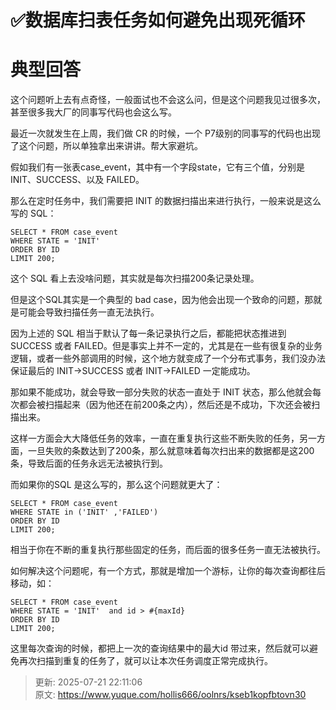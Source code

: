 # ✅数据库扫表任务如何避免出现死循环

# 典型回答


这个问题听上去有点奇怪，一般面试也不会这么问，但是这个问题我见过很多次，甚至很多我大厂的同事写代码也会这么写。



最近一次就发生在上周，我们做 CR 的时候，一个 P7级别的同事写的代码也出现了这个问题，所以单独拿出来讲讲。帮大家避坑。



假如我们有一张表case_event，其中有一个字段state，它有三个值，分别是INIT、SUCCESS、以及 FAILED。



那么在定时任务中，我们需要把 INIT 的数据扫描出来进行执行，一般来说是这么写的 SQL：



```plain
SELECT * FROM case_event
WHERE STATE = 'INIT' 
ORDER BY ID 
LIMIT 200;
```



这个 SQL 看上去没啥问题，其实就是每次扫描200条记录处理。



但是这个SQL其实是一个典型的 bad case，因为他会出现一个致命的问题，那就是可能会导致扫描任务一直无法执行。



因为上述的 SQL 相当于默认了每一条记录执行之后，都能把状态推进到 SUCCESS 或者 FAILED。但是事实上并不一定的，尤其是在一些有很复杂的业务逻辑，或者一些外部调用的时候，这个地方就变成了一个分布式事务，我们没办法保证最后的 INIT->SUCCESS 或者 INIT->FAILED 一定能成功。



那如果不能成功，就会导致一部分失败的状态一直处于 INIT 状态，那么他就会每次都会被扫描起来（因为他还在前200条之内），然后还是不成功，下次还会被扫描出来。



这样一方面会大大降低任务的效率，一直在重复执行这些不断失败的任务，另一方面，一旦失败的条数达到了200条，那么就意味着每次扫出来的数据都是这200条，导致后面的任务永远无法被执行到。



而如果你的SQL 是这么写的，那么这个问题就更大了：



```plain
SELECT * FROM case_event
WHERE STATE in ('INIT' ,'FAILED')
ORDER BY ID 
LIMIT 200;
```



相当于你在不断的重复执行那些固定的任务，而后面的很多任务一直无法被执行。



如何解决这个问题呢，有一个方式，那就是增加一个游标，让你的每次查询都往后移动，如：



```plain
SELECT * FROM case_event
WHERE STATE = 'INIT'  and id > #{maxId}
ORDER BY ID 
LIMIT 200;
```



这里每次查询的时候，都把上一次的查询结果中的最大id 带过来，然后就可以避免再次扫描到重复的任务了，就可以让本次任务调度正常完成执行。



> 更新: 2025-07-21 22:11:06  
> 原文: <https://www.yuque.com/hollis666/oolnrs/kseb1kopfbtovn30>